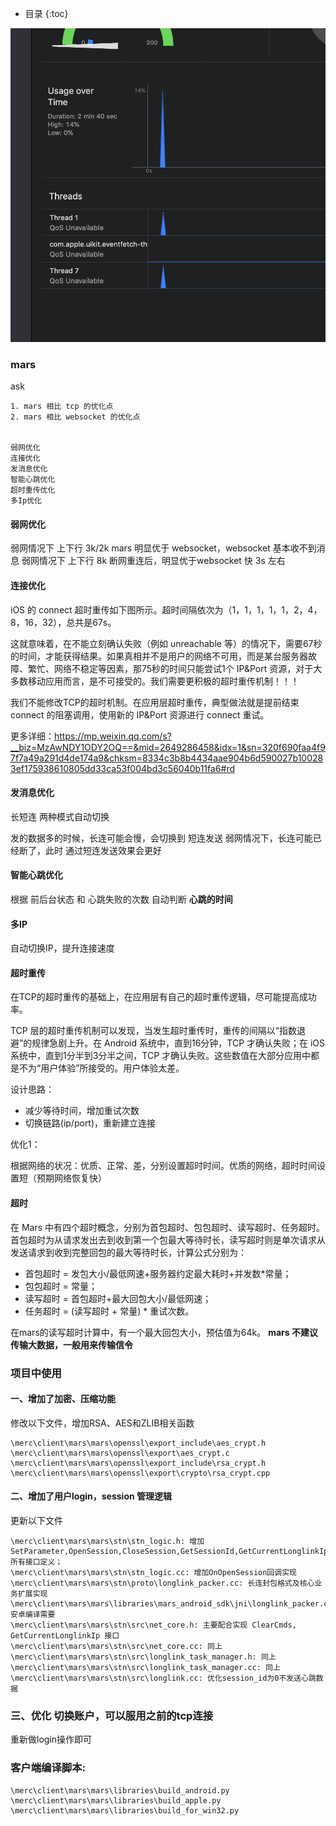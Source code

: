 

* 目录
{:toc}

![](../img/1.png)

### mars

ask
```
1. mars 相比 tcp 的优化点
2. mars 相比 websocket 的优化点


弱网优化
连接优化
发消息优化
智能心跳优化
超时重传优化
多Ip优化

```

#### 弱网优化

弱网情况下 上下行 3k/2k mars 明显优于 websocket，websocket 基本收不到消息
弱网情况下 上下行 8k 断网重连后，明显优于websocket 快 3s 左右 

#### 连接优化
iOS 的 connect 超时重传如下图所示。超时间隔依次为（1，1，1，1，1，2，4，8，16，32），总共是67s。

这就意味着，在不能立刻确认失败（例如 unreachable 等）的情况下，需要67秒的时间，才能获得结果。如果真相并不是用户的网络不可用，而是某台服务器故障、繁忙、网络不稳定等因素，那75秒的时间只能尝试1个 IP&Port 资源，对于大多数移动应用而言，是不可接受的。我们需要更积极的超时重传机制！！！

我们不能修改TCP的超时机制。在应用层超时重传，典型做法就是提前结束 connect 的阻塞调用，使用新的 IP&Port 资源进行 connect 重试。

更多详细：https://mp.weixin.qq.com/s?__biz=MzAwNDY1ODY2OQ==&mid=2649286458&idx=1&sn=320f690faa4f97f7a49a291d4de174a9&chksm=8334c3b8b4434aae904b6d590027b100283ef175938610805dd33ca53f004bd3c56040b11fa6#rd

#### 发消息优化

长短连 两种模式自动切换

发的数据多的时候，长连可能会慢，会切换到 短连发送
弱网情况下，长连可能已经断了，此时 通过短连发送效果会更好

#### 智能心跳优化

根据 前后台状态 和 心跳失败的次数 自动判断 **心跳的时间**

#### 多IP

自动切换IP，提升连接速度

#### 超时重传

在TCP的超时重传的基础上，在应用层有自己的超时重传逻辑，尽可能提高成功率。

TCP 层的超时重传机制可以发现，当发生超时重传时，重传的间隔以“指数退避”的规律急剧上升。在 Android 系统中，直到16分钟，TCP 才确认失败；在 iOS 系统中，直到1分半到3分半之间，TCP 才确认失败。这些数值在大部分应用中都是不为“用户体验”所接受的。用户体验太差。

设计思路：
- 减少等待时间，增加重试次数
- 切换链路(ip/port)，重新建立连接

优化1：

根据网络的状况：优质、正常、差，分别设置超时时间。优质的网络，超时时间设置短（预期网络恢复快）

#### 超时

在 Mars 中有四个超时概念，分别为首包超时、包包超时、读写超时、任务超时。首包超时为从请求发出去到收到第一个包最大等待时长，读写超时则是单次请求从发送请求到收到完整回包的最大等待时长，计算公式分别为：

- 首包超时 = 发包大小/最低网速+服务器约定最大耗时+并发数*常量；
- 包包超时 = 常量；
- 读写超时 = 首包超时+最大回包大小/最低网速；
- 任务超时 = (读写超时 + 常量) * 重试次数。


在mars的读写超时计算中，有一个最大回包大小，预估值为64k。
**mars 不建议传输大数据，一般用来传输信令**

### 项目中使用

#### 一、增加了加密、压缩功能

修改以下文件，增加RSA、AES和ZLIB相关函数

```
\merc\client\mars\mars\openssl\export_include\aes_crypt.h
\merc\client\mars\mars\openssl\export\aes_crypt.c
\merc\client\mars\mars\openssl\export_include\rsa_crypt.h
\merc\client\mars\mars\openssl\export\crypto\rsa_crypt.cpp
```

#### 二、增加了用户login，session 管理逻辑

更新以下文件

```
\merc\client\mars\mars\stn\stn_logic.h: 增加SetParameter,OpenSession,CloseSession,GetSessionId,GetCurrentLonglinkIp,ClearCmds所有接口定义；
\merc\client\mars\mars\stn\stn_logic.cc: 增加OnOpenSession回调实现
\merc\client\mars\mars\stn\proto\longlink_packer.cc: 长连封包格式及核心业务扩展实现
\merc\client\mars\mars\libraries\mars_android_sdk\jni\longlink_packer.cc: 安卓编译需要
\merc\client\mars\mars\stn\src\net_core.h: 主要配合实现 ClearCmds, GetCurrentLonglinkIp 接口
\merc\client\mars\mars\stn\src\net_core.cc: 同上
\merc\client\mars\mars\stn\src\longlink_task_manager.h: 同上
\merc\client\mars\mars\stn\src\longlink_task_manager.cc: 同上
\merc\client\mars\mars\stn\src\longlink.cc: 优化session_id为0不发送心跳数据
```

### 三、优化 切换账户，可以服用之前的tcp连接

重新做login操作即可

### 客户端编译脚本:

```
\merc\client\mars\mars\libraries\build_android.py
\merc\client\mars\mars\libraries\build_apple.py
\merc\client\mars\mars\libraries\build_for_win32.py
```